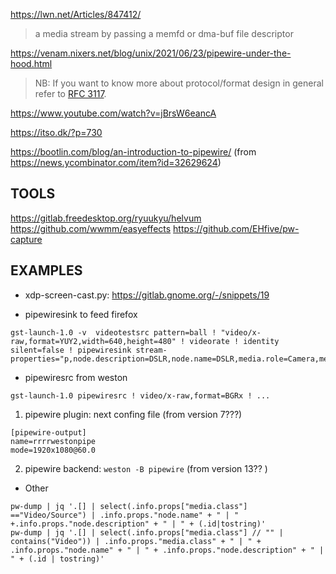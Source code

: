 https://lwn.net/Articles/847412/

> a media stream by passing a memfd or dma-buf file descriptor

https://venam.nixers.net/blog/unix/2021/06/23/pipewire-under-the-hood.html

> NB: If you want to know more about protocol/format design in general refer to [RFC 3117](https://datatracker.ietf.org/doc/html/rfc3117).

https://www.youtube.com/watch?v=jBrsW6eancA



https://itso.dk/?p=730


https://bootlin.com/blog/an-introduction-to-pipewire/  (from https://news.ycombinator.com/item?id=32629624)

TOOLS
-------
https://gitlab.freedesktop.org/ryuukyu/helvum
https://github.com/wwmm/easyeffects
https://github.com/EHfive/pw-capture


EXAMPLES
--------
* xdp-screen-cast.py: https://gitlab.gnome.org/-/snippets/19

* pipewiresink to feed firefox
```
gst-launch-1.0 -v  videotestsrc pattern=ball ! "video/x-raw,format=YUY2,width=640,height=480" ! videorate ! identity silent=false ! pipewiresink stream-properties="p,node.description=DSLR,node.name=DSLR,media.role=Camera,media.class=Video/Source"
```

* pipewiresrc from weston

```
gst-launch-1.0 pipewiresrc ! video/x-raw,format=BGRx ! ...
```

1) pipewire plugin: next confing file (from version 7???)

```
[pipewire-output]
name=rrrrwestonpipe
mode=1920x1080@60.0
```


2) pipewire backend: `weston -B pipewire` (from version 13?? )


* Other

```
pw-dump | jq '.[] | select(.info.props["media.class"] =="Video/Source") | .info.props."node.name" + " | " +.info.props."node.description" + " | " + (.id|tostring)'
pw-dump | jq '.[] | select(.info.props["media.class"] // "" | contains("Video")) | .info.props."media.class" + " | " + .info.props."node.name" + " | " + .info.props."node.description" + " | " + (.id | tostring)'
```
